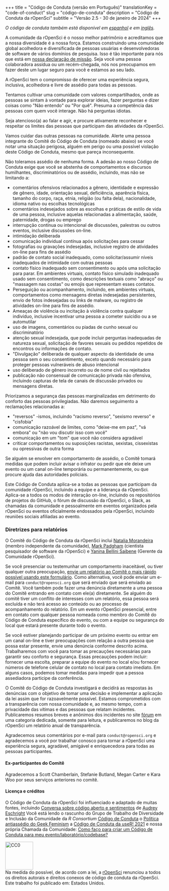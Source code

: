 +++
title = "Código de Conduta (versão em Português)"
translationKey = "code-of-conduct"
slug = "código-de-conduta"
description = "Código de Conduta da rOpenSci"
subtitle = "Versão 2.5 - 30 de janeiro de 2024"
+++

*O código de conduta também está disponível em [espanhol](/es/código-de-conducta) e em [inglês](code-of-conduct/).*

A comunidade da rOpenSci é o nosso melhor patrimônio e acreditamos que a nossa diversidade é a nossa força. Estamos construindo uma comunidade global acolhedora e diversificada de pessoas usuárias e desenvolvedoras de software de vários domínios de pesquisa. Isso é tão importante para nós que está em [nossa declaração de missão](/about/). Seja você uma pessoa colaboradora assídua ou um recém-chegada, nós nos preocupamos em fazer deste um lugar seguro para você e estamos ao seu lado.

A rOpenSci tem o compromisso de oferecer uma experiência segura, inclusiva, acolhedora e livre de assédio para todas as pessoas.

Tentamos cultivar uma comunidade com valores compartilhados, onde as pessoas se sintam à vontade para explorar ideias, fazer perguntas e dizer coisas como "Não entendo" ou "Por quê". Presuma a competência das pessoas com quem você interage. Não há perguntas idiotas.

Seja atencioso(a) ao falar e agir, e procure ativamente reconhecer e respeitar os limites das pessoas que participam das atividades da rOpenSci.

Vamos cuidar das outras pessoas na comunidade. Alerte uma pessoa integrante do Comitê do Código de Conduta (nomeado abaixo) se você notar uma situação perigosa, alguém em perigo ou uma possível violação deste Código de Conduta, mesmo que pareça inconsequente.

Não toleramos assédio de nenhuma forma. A adesão ao nosso Código de Conduta exige que você se abstenha de comportamentos e discursos humilhantes, discriminatórios ou de assédio, incluindo, mas não se limitando a:

- comentários ofensivos relacionados a gênero, identidade e expressão de gênero, idade, orientação sexual, deficiência, aparência física, tamanho do corpo, raça, etnia, religião (ou falta dela), nacionalidade, idioma nativo ou escolhas tecnológicas
- comentários indesejados sobre as escolhas e práticas de estilo de vida de uma pessoa, inclusive aquelas relacionadas a alimentação, saúde, paternidade, drogas ou emprego
- interrupção contínua ou intencional de discussões, palestras ou outros eventos, inclusive discussões on-line.
- intimidação deliberada
- comunicação individual contínua após solicitações para cessar
- fotografias ou gravações indesejadas, inclusive registro de atividades on-line para fins de assédio
- padrão de contato social inadequado, como solicitar/assumir níveis inadequados de intimidade com outras pessoas
- contato físico inadequado sem consentimento ou após uma solicitação para parar. Em ambientes virtuais, contato físico simulado inadequado usado sem consentimento, como descrições textuais como "abraço" ou "massagem nas costas" ou emojis que representam esses contatos.
- Perseguição ou acompanhamento, incluindo, em ambientes virtuais, comportamentos como mensagens diretas indesejadas persistentes, envio de fotos indesejadas ou links de malware, ou registro de atividades on-line para fins de assédio.
- Ameaças de violência ou incitação à violência contra qualquer indivíduo, inclusive incentivar uma pessoa a cometer suicídio ou a se automutilar
- uso de imagens, comentários ou piadas de cunho sexual ou discriminatório
- atenção sexual indesejada, que pode incluir perguntas inadequadas de natureza sexual, solicitação de favores sexuais ou pedidos repetidos de encontros ou informações de contato.
- "Divulgação" deliberada de qualquer aspecto da identidade de uma pessoa sem o seu consentimento, exceto quando necessário para proteger pessoas vulneráveis de abuso intencional
- uso deliberado de gênero incorreto ou de nome civil ou rejeitados
- publicação não consensual de comunicação privada não ofensiva, incluindo capturas de tela de canais de discussão privados ou mensagens diretas.

Priorizamos a segurança das pessoas marginalizadas em detrimento do conforto das pessoas privilegiadas. Não daremos seguimento a reclamações relacionadas a:

- "reversos" -ismos, incluindo "racismo reverso", "sexismo reverso" e "cisfobia"
- comunicação razoável de limites, como "deixe-me em paz", "vá embora" ou "não vou discutir isso com você"
- comunicação em um "tom" que você não considera agradável
- criticar comportamentos ou suposições racistas, sexistas, cissexistas ou opressivas de outra forma

Se alguém se envolver em comportamento de assédio, o Comitê tomará medidas que podem incluir avisar o infrator ou pedir que ele deixe um evento ou um canal on-line temporária ou permanentemente, ou que procure ajuda das autoridades policiais.

Este Código de Conduta aplica-se a todas as pessoas que participam da comunidade rOpenSci, incluindo a equipe e a liderança da rOpenSci. Aplica-se a todos os modos de interação on-line, incluindo os repositórios de projetos do GitHub, o fórum de discussão da rOpenSci, o Slack, as chamadas da comunidade e pessoalmente em eventos organizados pela rOpenSci ou eventos oficialmente endossados pela rOpenSci, incluindo reuniões sociais afiliadas ao evento.

### Diretrizes para relatórios

O Comitê do Código de Conduta da rOpenSci inclui [Natalia Morandeira](https://nmorandeira.netlify.app) (membro independente da comunidade), [Mark Padgham](/author/mark-padgham) (cientista pesquisador de software da rOpenSci) e [Yanina Bellini Saibene](/author/yanina-bellini-saibene/) (Gerente da Comunidade rOpenSci).

Se você presenciar ou testemunhar um comportamento inaceitável, ou tiver qualquer outra preocupação, [envie um relatório ao Comitê o mais rápido possível usando este formulário](https://forms.gle/8zKztThp2yLJ6KYa6). Como alternativa, você pode enviar um e-mail para `conduct@ropensci.org` que será enviado que será enviado ao Comitê. Você também pode fazer uma denúncia diretamente a uma pessoa do Comitê entrando em contato com ele(a) diretamente. Se alguém do comitê tiver um conflito de interesses com um relatório, essa pessoa será excluída e não terá acesso ao conteúdo ou ao processo de acompanhamento do relatório. Em um evento rOpenSci presencial, entre em contato com qualquer pessoa nomeada como membro do Comitê do Código de Conduta específico do evento, ou com a equipe ou segurança do local que estará presente durante todo o evento.

Se você estiver planejando participar de um próximo evento ou entrar em um canal on-line e tiver preocupações com relação a outra pessoa que possa estar presente, envie uma denúncia conforme descrito acima. Trabalharemos com você para tomar as precauções necessárias para garantir seu conforto e segurança. Essas precauções podem incluir: fornecer uma escolta, preparar a equipe do evento no local e/ou fornecer números de telefone celular de contato no local para contato imediato. Em alguns casos, podemos tomar medidas para impedir que a pessoa assediadora participe da conferência.

O Comitê do Código de Conduta investigará e decidirá as respostas às denúncias com o objetivo de tomar uma decisão e implementar a aplicação da lei assim que for razoavelmente possível. Estamos comprometidos com a transparência com nossa comunidade e, ao mesmo tempo, com a privacidade das vítimas e das pessoas que relatam incidentes. Publicaremos resumos breves e anônimos dos incidentes no site [fórum](https://discuss.ropensci.org/c/conduct) em uma categoria dedicada, somente para leitura, e publicaremos no blog da rOpenSci um relatório anual de transparência.

Agradecemos seus comentários por e-mail para `conduct@ropensci.org` e agradecemos a você por trabalhar conosco para tornar a rOpenSci uma experiência segura, agradável, amigável e enriquecedora para todas as pessoas participantes.

#### Ex-participantes do Comitê

Agradecemos a Scott Chamberlain, Stefanie Butland, Megan Carter e Kara Woo por seus serviços anteriores no comitê.

#### Licença e créditos

O Código de Conduta da rOpenSci foi influenciado e adaptado de muitas fontes, incluindo [Conversa sobre código aberto e sentimentos](https://youtu.be/nizfHxg8y3o) de [Audrey Eschright](https://lifeofaudrey.com/) Você está lendo o rascunho do Grupo de Trabalho de Diversidade e Inclusão da Comunidade da *R Consortium* [Código de Conduta](https://github.com/RConsortium/RCDI-WG/blob/0ca0a91dccc9296ff53a5806f52a2a49dbb8850d/conduct/code-of-conduct.md) o [Política antiassédio do Geek Feminism](https://geekfeminism.wikia.com/wiki/Community_anti-harassment/Policy) a [Código de Conduta da useR! 2021](https://user2021.r-project.org/participation/coc/) e nossa própria Chamada da Comunidade: [Como faço para criar um Código de Conduta para meu evento/laboratório/codebase?](/commcalls/2016-12-15/)

<p xmlns:dct="http://purl.org/dc/terms/" xmlns:vcard="http://www.w3.org/2001/vcard-rdf/3.0#">
  <a rel="license"
     href="https://creativecommons.org/publicdomain/zero/1.0/">
    <img src="https://i.creativecommons.org/p/zero/1.0/88x31.png" style="border-style: none; width: 88px;" alt="CC0" />
  </a>
  <br />
  Na medida do possível, de acordo com a lei, a
  <a rel="dct:publisher"
     href="https://ropensci.org/">
    <span property="dct:title">rOpenSci</span></a>
  renunciou a todos os direitos autorais e direitos conexos de
  <span property="dct:title">código de conduta da rOpenSci</span>.
Este trabalho foi publicado em:
<span property="vcard:Country" datatype="dct:ISO3166"
      content="US" about="https://ropensci.org/">
  Estados Unidos</span>.
</p>


